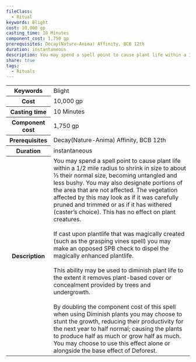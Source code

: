 ```yaml
---
fileClass:
  - Ritual
keywords: Blight
cost: 10,000 gp
casting_time: 10 Minutes
component_cost: 1,750 gp
prerequisites: Decay(Nature-Anima) Affinity, BCB 12th
duration: instantaneous
description: You may spend a spell point to cause plant life within a 1/2 mile radius to shrink in size to about ⅓ their normal size, becoming untangled and less bushy. You may also designate portions of the area that are not affected. The vegetation affected by this may look as if it was carefully pruned and trimmed or as if it has withered (caster’s choice). This has no effect on plant creatures.<br><br>If cast upon plantlife that was magically created (such as the grasping vines spell) you may make an opposed SPB check to dispel the magically enhanced plantlife.<br><br>This ability may be used to diminish plant life to the extent it removes plant-based cover or concealment provided by trees and undergrowth.<br><br>By doubling the component cost of this spell when using Diminish plants you may choose to stunt the growth, reducing their productivity for the next year to half normal; causing the plants to produce half as much or grow half as much. You may choose to use this effect alone or alongside the base effect of Deforest.
share: true
tags:
  - Rituals
---
```

<p><span dir="ltr" style="overflow-x: auto;"><table><tbody><tr><th dir="ltr">Keywords</th><td dir="ltr">Blight</td></tr><tr><th dir="ltr">Cost</th><td dir="ltr">10,000 gp</td></tr><tr><th dir="ltr">Casting time</th><td dir="ltr">10 Minutes</td></tr><tr><th dir="ltr">Component cost</th><td dir="ltr">1,750 gp</td></tr><tr><th dir="ltr">Prerequisites</th><td dir="ltr">Decay(Nature-Anima) Affinity, BCB 12th</td></tr><tr><th dir="ltr">Duration</th><td dir="ltr">instantaneous</td></tr><tr><th dir="ltr">Description</th><td dir="ltr">You may spend a spell point to cause plant life within a 1/2 mile radius to shrink in size to about ⅓ their normal size, becoming untangled and less bushy. You may also designate portions of the area that are not affected. The vegetation affected by this may look as if it was carefully pruned and trimmed or as if it has withered (caster’s choice). This has no effect on plant creatures.<br><br>If cast upon plantlife that was magically created (such as the grasping vines spell) you may make an opposed SPB check to dispel the magically enhanced plantlife.<br><br>This ability may be used to diminish plant life to the extent it removes plant-based cover or concealment provided by trees and undergrowth.<br><br>By doubling the component cost of this spell when using Diminish plants you may choose to stunt the growth, reducing their productivity for the next year to half normal; causing the plants to produce half as much or grow half as much. You may choose to use this effect alone or alongside the base effect of Deforest.</td></tr></tbody></table></span></p>
